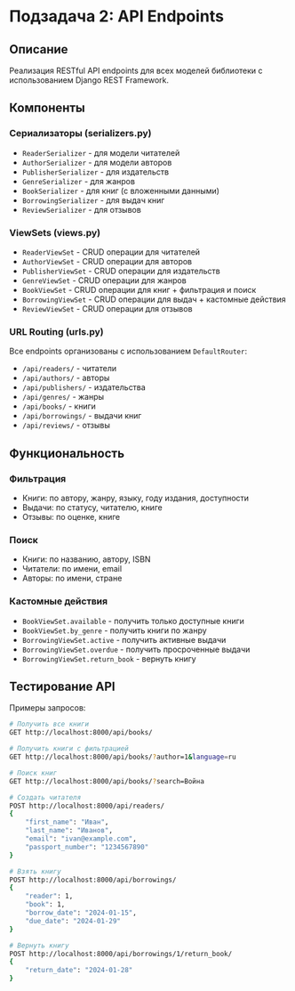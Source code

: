 # Подзадача 2: API Endpoints

## Описание
Реализация RESTful API endpoints для всех моделей библиотеки с использованием Django REST Framework.

## Компоненты

### Сериализаторы (serializers.py)
- `ReaderSerializer` - для модели читателей
- `AuthorSerializer` - для модели авторов
- `PublisherSerializer` - для издательств
- `GenreSerializer` - для жанров
- `BookSerializer` - для книг (с вложенными данными)
- `BorrowingSerializer` - для выдач книг
- `ReviewSerializer` - для отзывов

### ViewSets (views.py)
- `ReaderViewSet` - CRUD операции для читателей
- `AuthorViewSet` - CRUD операции для авторов
- `PublisherViewSet` - CRUD операции для издательств
- `GenreViewSet` - CRUD операции для жанров
- `BookViewSet` - CRUD операции для книг + фильтрация и поиск
- `BorrowingViewSet` - CRUD операции для выдач + кастомные действия
- `ReviewViewSet` - CRUD операции для отзывов

### URL Routing (urls.py)
Все endpoints организованы с использованием `DefaultRouter`:
- `/api/readers/` - читатели
- `/api/authors/` - авторы
- `/api/publishers/` - издательства
- `/api/genres/` - жанры
- `/api/books/` - книги
- `/api/borrowings/` - выдачи книг
- `/api/reviews/` - отзывы

## Функциональность

### Фильтрация
- Книги: по автору, жанру, языку, году издания, доступности
- Выдачи: по статусу, читателю, книге
- Отзывы: по оценке, книге

### Поиск
- Книги: по названию, автору, ISBN
- Читатели: по имени, email
- Авторы: по имени, стране

### Кастомные действия
- `BookViewSet.available` - получить только доступные книги
- `BookViewSet.by_genre` - получить книги по жанру
- `BorrowingViewSet.active` - получить активные выдачи
- `BorrowingViewSet.overdue` - получить просроченные выдачи
- `BorrowingViewSet.return_book` - вернуть книгу

## Тестирование API

Примеры запросов:

```bash
# Получить все книги
GET http://localhost:8000/api/books/

# Получить книги с фильтрацией
GET http://localhost:8000/api/books/?author=1&language=ru

# Поиск книг
GET http://localhost:8000/api/books/?search=Война

# Создать читателя
POST http://localhost:8000/api/readers/
{
    "first_name": "Иван",
    "last_name": "Иванов",
    "email": "ivan@example.com",
    "passport_number": "1234567890"
}

# Взять книгу
POST http://localhost:8000/api/borrowings/
{
    "reader": 1,
    "book": 1,
    "borrow_date": "2024-01-15",
    "due_date": "2024-01-29"
}

# Вернуть книгу
POST http://localhost:8000/api/borrowings/1/return_book/
{
    "return_date": "2024-01-28"
}
```

